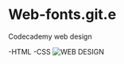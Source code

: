 # Web-fonts.git.e
Codecademy web design

-HTML
-CSS
![WEB DESIGN](https://user-images.githubusercontent.com/87598302/148137784-063816ef-e123-4f2b-8847-20dbb08abc17.png)
